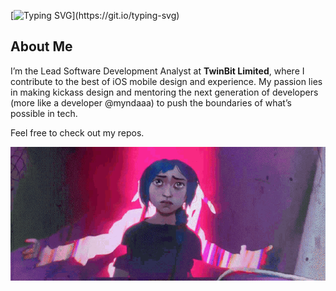 [![Typing SVG](https://readme-typing-svg.demolab.com?font=Schoolbell&size=50&pause=500&color=FF6B6B&center=true&vCenter=true&width=800&lines=LEAD+ANALYST+%40+TwinBit+Limited;)](https://git.io/typing-svg)

## About Me  
I’m the Lead Software Development Analyst at **TwinBit Limited**, where I contribute to the best of iOS mobile design and experience. My passion lies in making kickass design and mentoring the next generation of developers (more like a developer @myndaaa) to push the boundaries of what’s possible in tech.

Feel free to check out my repos.


<div align="center">
  <img src="./giphy.gif" alt="Animewaifu" />
</div>
